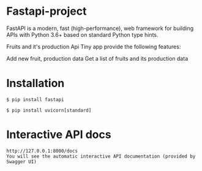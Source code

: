# Fastapi-project

FastAPI is a modern, fast (high-performance), web framework for building APIs with Python 3.6+ based on standard Python type hints.

Fruits and it's production Api
Tiny app provide the following features:

  Add new fruit, production data
  Get a list of fruits and its production data

# Installation
```
$ pip install fastapi
```
```
$ pip install uvicorn[standard]
```

# Interactive API docs
```
http://127.0.0.1:8000/docs
You will see the automatic interactive API documentation (provided by Swagger UI)
```



